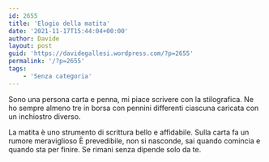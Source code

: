```yaml
---
id: 2655
title: 'Elogio della matita'
date: '2021-11-17T15:44:04+00:00'
author: Davide
layout: post
guid: 'https://davidegallesi.wordpress.com/?p=2655'
permalink: '/?p=2655'
tags:
    - 'Senza categoria'
---
```


Sono una persona carta e penna, mi piace scrivere con la stilografica. Ne ho sempre almeno tre in borsa con pennini differenti ciascuna caricata con un inchiostro diverso.

La matita è uno strumento di scrittura bello e affidabile. Sulla carta fa un rumore meraviglioso È prevedibile, non si nasconde, sai quando comincia e quando sta per finire. Se rimani senza dipende solo da te.